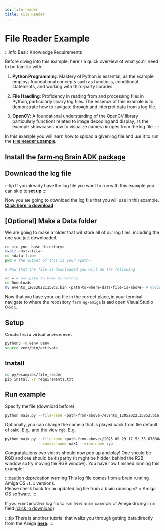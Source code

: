 ```yaml
---
id: file-reader
title: File Reader
---
```


# File Reader Example

:::info Basic Knowledge Requirements

Before diving into this example, here's a quick overview of what you'll need to be familiar with:

1. **Python Programming**: Mastery of Python is essential, as the example employs foundational
concepts such as functions, conditional statements, and working with third-party libraries.

2. **File Handling**: Proficiency in reading from and processing files in Python, particularly binary
log files.
The essence of this example is to demonstrate how to navigate through and interpret data from a log file.

3. **OpenCV**: A foundational understanding of the OpenCV library, particularly functions related to
image decoding and display, as the example showcases how to visualize camera images from the log file.
:::

In this example you will learn how to upload a given log file and
use it to run the
[**File Reader Example**](https://github.com/farm-ng/farm-ng-amiga/tree/main-v2/py/examples/file_reader/main.py).

## Install the [farm-ng Brain ADK package](/docs/brain/brain-install)

## Download the log file

:::tip
If you already have the log file you want to run with this
example you can skip to [**set up**](#setup)
:::

Now you are going to download the log file that you will use in
this example.
[**Click here to download**](https://farm-ng-dev-auto-plot-mvp.s3.us-west-2.amazonaws.com/datasets/examples_log_file/2023_09_29_17_52_35_070804_dubnium-durian.0000.bin)

## [Optional] Make a Data folder

We are going to make a folder that will store all of our log
files, including the one you just downloaded.

```bash
cd <to-your-base-directory>
mkdir <data-file>
cd <data-file>
pwd # the output of this is your <path>

# Now that the file is downloaded you will do the following

cd ~ # navigate to home directory
cd Downloads
mv events_12052022115852.bin <path-to-where-data-file-is-above> # moving the data to to data-folder
```

 Now that you have your log file in the correct place, in your
 terminal navigate to where the repository `farm-ng-amiga` is and
 open Visual Studio Code.

## Setup

Create first a virtual environment

```bash
python3 -m venv venv
source venv/bin/activate
```

## Install

```bash
cd py/examples/file_reader
pip install -r requirements.txt
```

## Run example

Specify the file (download before)

```bash
python main.py --file-name <path-from-above>/events_12052022115852.bin
```

Optionally, you can change the camera that is played back from
the default of `oak0`. E.g., and the view `rgb`. E.g.

```bash
python main.py --file-name <path-from-above>/2023_09_29_17_52_35_070804_dubnium-durian.0000.bin \
               --camera-name oak1 --view-name rgb
```

Congratulations two videos should now pop up and play! One should
be RGB and one should be disparity (it might be hidden behind the
RGB window so try moving the RGB window). You have now finished
running this example!

:::caution deprecation warning
This log file comes from a brain running Amiga OS `v1.x` versions.<br/>
Please check back for an updated log file from a brain running `v2.x` Amiga OS software.
:::

If you want another log file to run here is an example of Amiga
driving in a field
[(click to download)](https://farm-ng-dev-auto-plot-mvp.s3.us-west-2.amazonaws.com/datasets/jacobs_freedom_1013/events_10132022112259.bin)

:::tip
There is another tutorial that walks you through getting data
directly from the Amiga
[**here**](docs/examples/import_log_file/README.md).
:::
